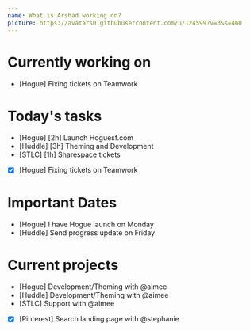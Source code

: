 ```yaml
---
name: What is Arshad working on?
picture: https://avatars0.githubusercontent.com/u/124599?v=3&s=460
---
```


# Currently working on

* [Hogue] Fixing tickets on Teamwork

# Today's tasks

* [Hogue] [2h] Launch Hoguesf.com
* [Huddle] [3h] Theming and Development
* [STLC] [1h] Sharespace tickets
* [x] [Hogue] Fixing tickets on Teamwork

# Important Dates

* [Hogue] I have Hogue launch on Monday
* [Huddle] Send progress update on Friday

# Current projects

* [Hogue] Development/Theming with @aimee
* [Huddle] Development/Theming with @aimee
* [STLC] Support with @aimee
* [x] [Pinterest] Search landing page with @stephanie
